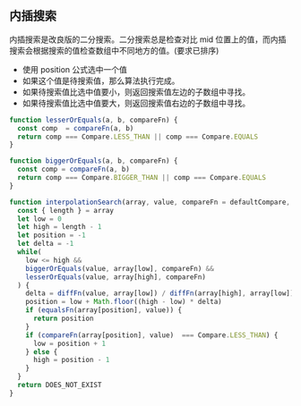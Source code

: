 ## 内插搜索

内插搜索是改良版的二分搜索。二分搜索总是检查对比 mid 位置上的值，而内插搜索会根据搜索的值检查数组中不同地方的值。(要求已排序)

- 使用 position 公式选中一个值
- 如果这个值是待搜索值，那么算法执行完成。
- 如果待搜索值比选中值要小，则返回搜索值左边的子数组中寻找。
- 如果待搜索值比选中值要大，则返回搜索值右边的子数组中寻找。

```js
function lesserOrEquals(a, b, compareFn) {
  const comp  = compareFn(a, b)
  return comp === Compare.LESS_THAN || comp === Compare.EQUALS
}

function biggerOrEquals(a, b, compareFn) {
  const comp = compareFn(a, b)
  return comp === Compare.BIGGER_THAN || comp === Compare.EQUALS
}

function interpolationSearch(array, value, compareFn = defaultCompare, diffFn = defaultDiff) {
  const { length } = array
  let low = 0
  let high = length - 1
  let position = -1
  let delta = -1
  while(
    low <= high &&
    biggerOrEquals(value, array[low], compareFn) &&
    lesserOrEquals(value, array[high], compareFn)
  ) {
    delta = diffFn(value, array[low]) / diffFn(array[high], array[low])
    position = low + Math.floor((high - low) * delta)
    if (equalsFn(array[position], value)) {
      return position
    }
    if (compareFn(array[position], value)  === Compare.LESS_THAN) {
      low = position + 1
    } else {
      high = position - 1
    }
  }
  return DOES_NOT_EXIST
}
```